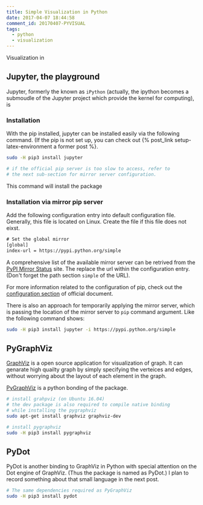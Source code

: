 ```yaml
---
title: Simple Visualization in Python
date: 2017-04-07 18:44:58
comment_id: 20170407-PYVISUAL
tags:
  - python
  - visualization
---
```


Visualization in 

<!-- more -->

Jupyter, the playground
-----------------------

Jupyter, formerly the known as `iPython` (actually, the ipython becomes 
a submoudle of the Jupyter project which provide the kernel for computing),
is 


### Installation

With the pip installed, jupyter can be installed easily via the following 
command. (If the pip is not set up, you can check out 
{% post_link setup-latex-environment a former post %}.

```bash
sudo -H pip3 install jupyter

# if the official pip server is too slow to access, refer to 
# the next sub-section for mirror server configuration. 
```
This command will install the package 

### Installation via mirror pip server

Add the following configuration entry into default configuration file. 
Generally, this file is located on Linux. Create the file if this file does not eixst.

```txt
# Set the global mirror
[global]
index-url = https://pypi.python.org/simple
```

A comprehensive list of the available mirror server can be retrived from the 
[PyPI Mirror Status](https://www.pypi-mirrors.org/) site. The replace the url 
within the configuration entry. (Don't forget the path section `simple` of the URL).

For more information related to the configuration of pip, check out the 
[configuration section](https://pip.pypa.io/en/stable/user_guide/#configuration) of official document.

There is also an approach for temporarily applying the mirror server, which is passing
the location of the mirror server to `pip` command argument. Like the following command shows:

```bash
sudo -H pip3 install jupyter -i https://pypi.python.org/simple
```

PyGraphViz
----------

[GraphViz](http://www.graphviz.org/) is a open source application for visualization of graph.
It can genarate high quailty graph by simply specifying the verteices and edges, without worrying 
about the layout of each element in the graph. 

[PyGraphViz](https://github.com/pygraphviz/pygraphviz) is a python bonding of the package.

```bash
# install grahpviz (on Ubuntu 16.04)
# the dev package is also required to compile native binding
# while installing the pygraphviz
sudo apt-get install graphviz graphviz-dev

# install pygraphviz
sudo -H pip3 install pygraphviz 
```

PyDot
-----

PyDot is another binding to GraphViz in Python with special attention on the Dot engine 
of GraphViz. (Thus the package is named as PyDot.) I plan to record something about that 
small language in the next post.

```bash
# The same dependencies required as PyGraphViz
sudo -H pip3 install pydot
```
